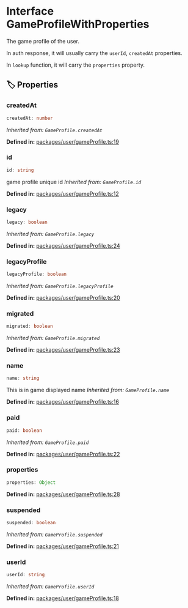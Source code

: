 # Interface GameProfileWithProperties

The game profile of the user.

In auth response, it will usually carry the ``userId``, ``createdAt`` properties.

In ``lookup`` function, it will carry the ``properties`` property.
## 🏷️ Properties

### createdAt <Badge type="info" text="optional" />

```ts
createdAt: number
```
*Inherited from: `GameProfile.createdAt`*

<p style="font-size: 14px; color: var(--vp-c-text-2)">
<strong>Defined in:</strong> <a href="https://github.com/voxelum/minecraft-launcher-core-node/blob/master/packages/user/gameProfile.ts#L19" target="_blank" rel="noreferrer">packages/user/gameProfile.ts:19</a>
</p>


### id

```ts
id: string
```
game profile unique id
*Inherited from: `GameProfile.id`*

<p style="font-size: 14px; color: var(--vp-c-text-2)">
<strong>Defined in:</strong> <a href="https://github.com/voxelum/minecraft-launcher-core-node/blob/master/packages/user/gameProfile.ts#L12" target="_blank" rel="noreferrer">packages/user/gameProfile.ts:12</a>
</p>


### legacy <Badge type="info" text="optional" />

```ts
legacy: boolean
```
*Inherited from: `GameProfile.legacy`*

<p style="font-size: 14px; color: var(--vp-c-text-2)">
<strong>Defined in:</strong> <a href="https://github.com/voxelum/minecraft-launcher-core-node/blob/master/packages/user/gameProfile.ts#L24" target="_blank" rel="noreferrer">packages/user/gameProfile.ts:24</a>
</p>


### legacyProfile <Badge type="info" text="optional" />

```ts
legacyProfile: boolean
```
*Inherited from: `GameProfile.legacyProfile`*

<p style="font-size: 14px; color: var(--vp-c-text-2)">
<strong>Defined in:</strong> <a href="https://github.com/voxelum/minecraft-launcher-core-node/blob/master/packages/user/gameProfile.ts#L20" target="_blank" rel="noreferrer">packages/user/gameProfile.ts:20</a>
</p>


### migrated <Badge type="info" text="optional" />

```ts
migrated: boolean
```
*Inherited from: `GameProfile.migrated`*

<p style="font-size: 14px; color: var(--vp-c-text-2)">
<strong>Defined in:</strong> <a href="https://github.com/voxelum/minecraft-launcher-core-node/blob/master/packages/user/gameProfile.ts#L23" target="_blank" rel="noreferrer">packages/user/gameProfile.ts:23</a>
</p>


### name

```ts
name: string
```
This is in game displayed name
*Inherited from: `GameProfile.name`*

<p style="font-size: 14px; color: var(--vp-c-text-2)">
<strong>Defined in:</strong> <a href="https://github.com/voxelum/minecraft-launcher-core-node/blob/master/packages/user/gameProfile.ts#L16" target="_blank" rel="noreferrer">packages/user/gameProfile.ts:16</a>
</p>


### paid <Badge type="info" text="optional" />

```ts
paid: boolean
```
*Inherited from: `GameProfile.paid`*

<p style="font-size: 14px; color: var(--vp-c-text-2)">
<strong>Defined in:</strong> <a href="https://github.com/voxelum/minecraft-launcher-core-node/blob/master/packages/user/gameProfile.ts#L22" target="_blank" rel="noreferrer">packages/user/gameProfile.ts:22</a>
</p>


### properties

```ts
properties: Object
```
<p style="font-size: 14px; color: var(--vp-c-text-2)">
<strong>Defined in:</strong> <a href="https://github.com/voxelum/minecraft-launcher-core-node/blob/master/packages/user/gameProfile.ts#L28" target="_blank" rel="noreferrer">packages/user/gameProfile.ts:28</a>
</p>


### suspended <Badge type="info" text="optional" />

```ts
suspended: boolean
```
*Inherited from: `GameProfile.suspended`*

<p style="font-size: 14px; color: var(--vp-c-text-2)">
<strong>Defined in:</strong> <a href="https://github.com/voxelum/minecraft-launcher-core-node/blob/master/packages/user/gameProfile.ts#L21" target="_blank" rel="noreferrer">packages/user/gameProfile.ts:21</a>
</p>


### userId <Badge type="info" text="optional" />

```ts
userId: string
```
*Inherited from: `GameProfile.userId`*

<p style="font-size: 14px; color: var(--vp-c-text-2)">
<strong>Defined in:</strong> <a href="https://github.com/voxelum/minecraft-launcher-core-node/blob/master/packages/user/gameProfile.ts#L18" target="_blank" rel="noreferrer">packages/user/gameProfile.ts:18</a>
</p>


